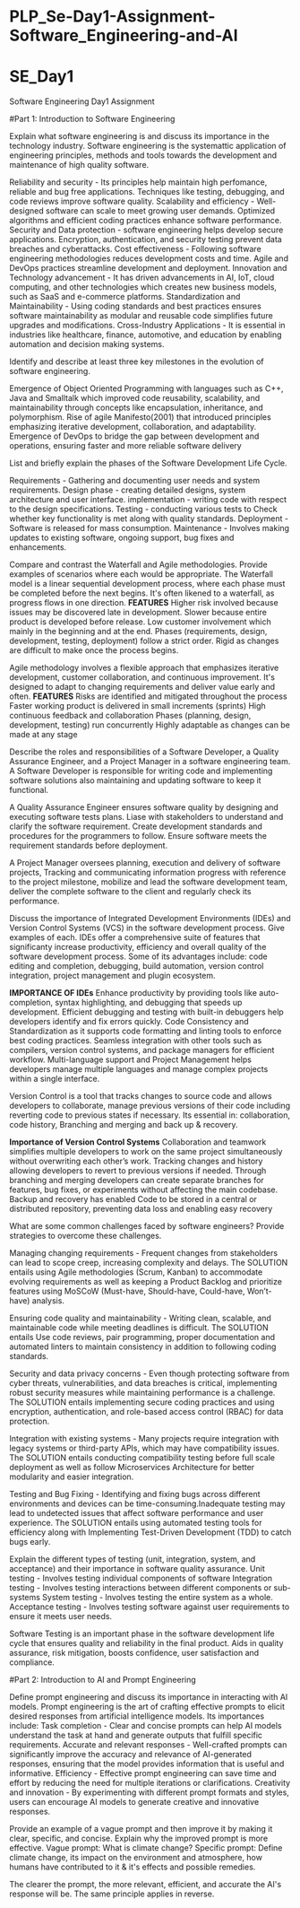 # PLP_Se-Day1-Assignment-Software_Engineering-and-AI

 # SE_Day1
Software Engineering Day1 Assignment

#Part 1: Introduction to Software Engineering

Explain what software engineering is and discuss its importance in the technology industry.
Software engineering is the systemattic application of engineering principles, methods and tools towards the development and maintenance of high quality software.

Reliability and security - Its principles help maintain high perfomance, reliable and bug free applications. Techniques like testing, debugging, and code reviews improve software quality.
Scalability and efficiency - Well-designed software can scale to meet growing user demands. Optimized algorithms and efficient coding practices enhance software performance.
Security and Data protection - software engineering helps develop secure applications. Encryption, authentication, and security testing prevent data breaches and cyberattacks.
Cost effectiveness - Following software engineering methodologies reduces development costs and time. Agile and DevOps practices streamline development and deployment.
Innovation and Technology advancement - It has driven advancements in AI, IoT, cloud computing, and other technologies which creates new business models, such as SaaS and e-commerce platforms.
Standardization and Maintainability - Using coding standards and best practices ensures software maintainability as modular and reusable code simplifies future upgrades and modifications.
Cross-Industry Applications - It is essential in industries like healthcare, finance, automotive, and education by enabling automation and decision making systems.

Identify and describe at least three key milestones in the evolution of software engineering.

Emergence of Object Oriented Programming with languages such as C++, Java and Smalltalk which improved code reusability, scalability, and maintainability through concepts like encapsulation, inheritance, and polymorphism.
Rise of agile Manifesto(2001) that introduced principles emphasizing iterative development, collaboration, and adaptability.
Emergence of DevOps to bridge the gap between development and operations, ensuring faster and more reliable software delivery


List and briefly explain the phases of the Software Development Life Cycle.

Requirements - Gathering and documenting user needs and system requirements.
Design phase - creating detailed designs, system architecture and user interface.
implementation - writing code with respect to the design specifications.
Testing - conducting various tests to Check whether key functionality is met along with quality standards.
Deployment - Software is released for mass consumption.
Maintenance - Involves making updates to existing software, ongoing support, bug fixes and enhancements.



Compare and contrast the Waterfall and Agile methodologies. Provide examples of scenarios where each would be appropriate.
The Waterfall model is a linear sequential development process, where each phase must be completed before the next begins. It's often likened to a waterfall, as progress flows in one direction.
**FEATURES**
Higher risk involved because issues may be discovered late in development.
Slower because entire product is developed before release.
Low customer involvement which mainly in the beginning and at the end.
Phases (requirements, design, development, testing, deployment) follow a strict order.
Rigid as changes are difficult to make once the process begins.

Agile methodology involves a flexible approach that emphasizes iterative development, customer collaboration, and continuous improvement. It's designed to adapt to changing requirements and deliver value early and often.
**FEATURES**
Risks are identified and mitigated throughout the process
Faster working product is delivered in small increments (sprints)
High continuous feedback and collaboration
Phases (planning, design, development, testing) run concurrently
Highly adaptable as changes can be made at any stage

Describe the roles and responsibilities of a Software Developer, a Quality Assurance Engineer, and a Project Manager in a software engineering team.
A Software Developer is responsible for writing code and implementing software solutions also maintaining and updating software to keep it functional.

A Quality Assurance Engineer ensures software quality by designing and executing software tests plans. Liase with stakeholders to understand and clarify the software requirement. Create development standards and procedures for the programmers to follow. Ensure software meets the requirement standards before deployment.

A Project Manager oversees planning, execution and delivery of software projects, Tracking and communicating information progress with reference to the project milestone, mobilize and lead the software development team, deliver the complete software to the client and regularly check its performance.

Discuss the importance of Integrated Development Environments (IDEs) and Version Control Systems (VCS) in the software development process. Give examples of each.
IDEs offer a comprehensive suite of features that significanty increase productivity, efficiency and overall quality of the software development process. Some of its advantages include: code editing and completion, debugging, build automation, version control integration, project management and plugin ecosystem.

**IMPORTANCE OF IDEs**
Enhance productivity by providing tools like auto-completion, syntax highlighting, and debugging that speeds up development.
Efficient debugging and testing with built-in debuggers help developers identify and fix errors quickly.
Code Consistency and Standardization as it supports code formatting and linting tools to enforce best coding practices.
Seamless integration with other tools such as compilers, version control systems, and package managers for efficient workflow.
Multi-language support and Project Management helps developers manage multiple languages and manage complex projects within a single interface.
 
Version Control is a tool that tracks changes to source code and allows developers to collaborate, manage previous versions of their code including reverting code to previous states if necessary. Its essential in: collaboration, code history, Branching and merging and back up & recovery.

**Importance of Version Control Systems**
Collaboration and teamwork simplifies multiple developers to work on the same project simultaneously without overwriting each other’s work.
Tracking changes and history allowing developers to revert to previous versions if needed.
Through branching and merging developers can create separate branches for features, bug fixes, or experiments without affecting the main codebase.
Backup and recovery has enabled Code to be stored in a central or distributed repository, preventing data loss and enabling easy recovery

What are some common challenges faced by software engineers? Provide strategies to overcome these challenges.

Managing changing requirements - Frequent changes from stakeholders can lead to scope creep, increasing complexity and delays. The SOLUTION entails using Agile methodologies (Scrum, Kanban) to accommodate evolving requirements as well as keeping a Product Backlog and prioritize features using MoSCoW (Must-have, Should-have, Could-have, Won’t-have) analysis.

Ensuring code quality and maintainability - Writing clean, scalable, and maintainable code while meeting deadlines is difficult. The SOLUTION entails Use code reviews, pair programming, proper documentation and automated linters to maintain consistency in addition to following coding standards.

Security and data privacy concerns - Even though protecting software from cyber threats, vulnerabilities, and data breaches is critical, implementing robust security measures while maintaining performance is a challenge. The SOLUTION entails implementing secure coding practices and using encryption, authentication, and role-based access control (RBAC) for data protection.

Integration with existing systems - Many projects require integration with legacy systems or third-party APIs, which may have compatibility issues. The SOLUTION entails conducting compatibility testing before full scale deployment as well as follow Microservices Architecture for better modularity and easier integration.

Testing and Bug Fixing - Identifying and fixing bugs across different environments and devices can be time-consuming.Inadequate testing may lead to undetected issues that affect software performance and user experience. The SOLUTION entails using automated testing tools for efficiency along with Implementing Test-Driven Development (TDD) to catch bugs early.


Explain the different types of testing (unit, integration, system, and acceptance) and their importance in software quality assurance.
Unit testing - Involves testing individual components of software
Integration testing - Involves testing interactions between different components or sub-systems
System testing - Involves testing the entire system as a whole.
Acceptance testing - Involves testing software against user requirements to ensure it meets user needs.

Software Testing is an important phase in the software development life cycle that ensures quality and reliability in the final product. Aids in quality assurance, risk mitigation, boosts confidence, user satisfaction and compliance.

#Part 2: Introduction to AI and Prompt Engineering


Define prompt engineering and discuss its importance in interacting with AI models.
Prompt engineering is the art of crafting effective prompts to elicit desired responses from artificial intelligence models.
Its importances include:
Task completion - Clear and concise prompts can help AI models understand the task at hand and generate outputs that fulfill specific requirements.
Accurate and relevant responses - Well-crafted prompts can significantly improve the accuracy and relevance of AI-generated responses, ensuring that the model provides information that is useful and informative.
Efficiency - Effective prompt engineering can save time and effort by reducing the need for multiple iterations or clarifications.
Creativity and innovation - By experimenting with different prompt formats and styles, users can encourage AI models to generate creative and innovative responses.

Provide an example of a vague prompt and then improve it by making it clear, specific, and concise. Explain why the improved prompt is more effective.
Vague prompt: What is climate change?
Specific prompt: Define climate change, its impact on the environment and atmosphere, how humans have contributed to it & it's effects and possible remedies.

The clearer the prompt, the more relevant, efficient, and accurate the AI's response will be. The same principle applies in reverse.

